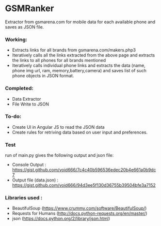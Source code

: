 # GSMRanker
Extractor from gsmarena.com for mobile data for each available phone and saves as JSON file. 

### Working:
  - Extracts links for all brands from gsmarena.com/makers.php3
  - Iteratively calls all the links extracted from the above page and extracts the links to all phones for all brands mentioned
  - Iteratively calls individual phone links and extracts the data (name, phone img url, ram, memory,battery,camera) and saves list of such phone objects in JSON format.

### Completed:
  - Data Extractor
  - File Write to JSON

### To-do:
  - Create UI in Angular JS to read the JSON data
  - Create rules for retriving data based on user input and preferences. 

### Test
run of main.py gives the following output and json file:
   - Console Output :  https://gist.github.com/void666/7c4c40b596536edec20b4e661a0b9dc7 
   - Output file (data.json) : https://gist.github.com/void666/94d3ee5f130d36755b39504bfe3a7152

### Libraries used :
   - BeautifulSoup (https://www.crummy.com/software/BeautifulSoup/)
   - Requests for Humans (http://docs.python-requests.org/en/master/)
   - json (https://docs.python.org/2/library/json.html)

